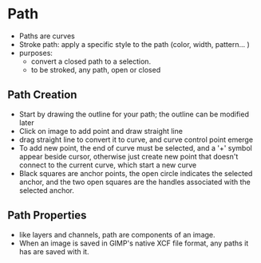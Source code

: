 # Path

- Paths are curves
- Stroke path: apply a specific style to the path (color, width, pattern... )
- purposes:
  - convert a closed path to a selection.
  - to be stroked, any path, open or closed

## Path Creation

- Start by drawing the outline for your path; the outline can be modified later
- Click on image to add point and draw straight line
- drag straight line to convert it to curve, and curve control point emerge
- To add new point, the end of curve must be selected, and a '+' symbol appear beside cursor, otherwise just create new point that doesn't connect to the current curve, which start a new curve
- Black squares are anchor points, the open circle indicates the selected anchor, and the two open squares are the handles associated with the selected anchor.

## Path Properties

- like layers and channels, path are components of an image.
- When an image is saved in GIMP's native XCF file format, any paths it has are saved with it.
